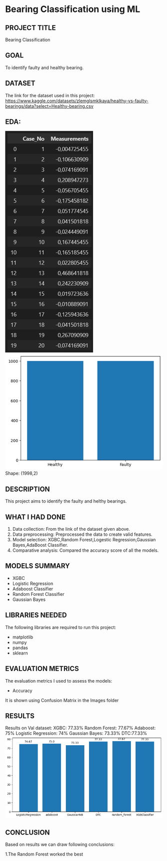 # Bearing Classification using ML 

## PROJECT TITLE

Bearing Classification

## GOAL

To identify faulty and healthy bearing. 

## DATASET

The link for the dataset used in this project:  https://www.kaggle.com/datasets/zlemglsmklkaya/healthy-vs-faulty-bearings/data?select=Healthy-bearing.csv

## EDA:
![Dataset](Images/Input_Dataset.png)
![EDA](Images/EDA1.png)
Shape: (1998,2)

## DESCRIPTION

This project aims to identify the faulty and helthy bearings.

## WHAT I HAD DONE

1. Data collection: From the link of the dataset given above. 
2. Data preprocessing: Preprocessed the data to create valid features.
3. Model selection: XGBC,Random Forest,Logestic Regression,Gaussian Bayes,AdaBoost Classifier.
4. Comparative analysis: Compared the accuracy score of all the models.


## MODELS SUMMARY

- XGBC
- Logistic Regression
- Adaboost Classifier
- Random Forest Classifier
- Gaussian Bayes

## LIBRARIES NEEDED

The following libraries are required to run this project:

- matplotlib
- numpy
- pandas
- sklearn

## EVALUATION METRICS

The evaluation metrics I used to assess the models:

- Accuracy 

It is shown using Confusion Matrix in the Images folder

## RESULTS
Results on Val dataset:
XGBC: 77.33%
Random Forest: 77.67%
Adaboost: 75%
Logistic Regression: 74%
Gaussian Bayes: 73.33%
DTC:77.33%
![Accuracy Scores](Images/Metrics.png)

## CONCLUSION
Based on results we can draw following conclusions:

1.The Random Forest worked the best